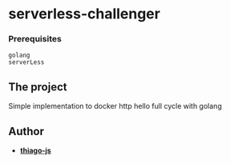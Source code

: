 # serverless-challenger

### Prerequisites

```
golang
serverLess
```

## The project

Simple implementation to docker http hello full cycle with golang


## Author

-   [**thiago-js**](https://github.com/thiago-js)
